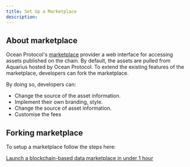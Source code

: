 ```yaml
---
title: Set Up a Marketplace
description:
---
```


## About marketplace

Ocean Protocol's [marketplace](https://market.oceanprotocol.com/) provider a web interface for accessing assets published on the chain. By default, the assets are pulled from Aquarius hosted by Ocean Protocol. To extend the existing features of the marketplace, developers can fork the marketplace.

By doing so, developers can:

- Change the source of the asset information.
- Implement their own branding, style.
- Change the source of asset information.
- Customise the fees

## Forking marketplace

To setup a marketplace follow the steps here:

[Launch a blockchain-based data marketplace in under 1 hour](https://blog.oceanprotocol.com/launch-a-blockchain-based-data-marketplace-in-under-1-hour-9baa85a65ece)
